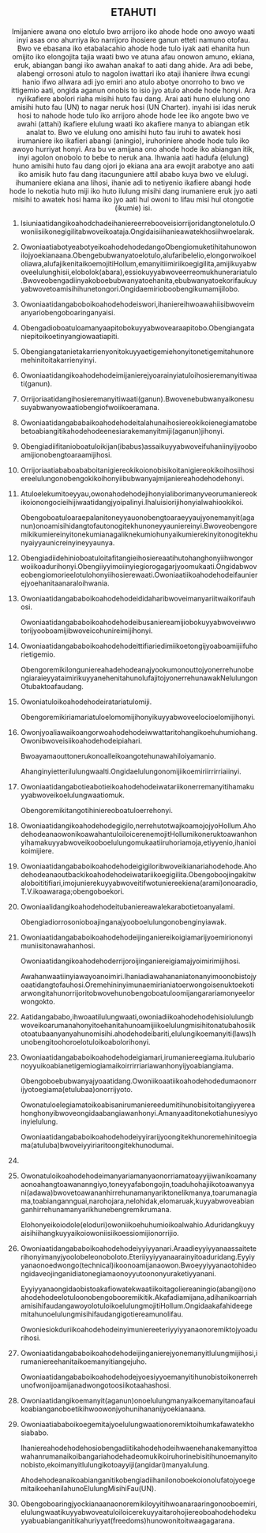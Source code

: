 <h1 align='center'></h1>
<h2 align='center'>ETAHUTI</h2>
<p align='center'>Imijaniere awana ono elotulo bwo arrijoro iko ahode hode ono awoyo
waati inyi asas ono ahurriya iko narrijoro ihosiere ganun etteti namuno
otofau.
Bwo ve ebasana iko etabalacahio ahode hode tulo iyak aati ehanita hun
omijito iko elongojita tajia waati bwo ve atuna afau onowon amuno,
ekiana, eruk, abiangan bangi iko awahan anakaf to aati dang ahide.
Ara adi bebe, alabengi orrosoni atulo to nagolon iwattari iko ataji ihaniere
ihwa ecungi hanio ifwo allwara adi jyo emiri ano atulo abotye onorroho
to bwo ve ittigemio aati, ongida aganun onobis to isio jyo atulo ahode
hode honyi.
Ara nyiikafiere abolori riaha misihi huto fau dang.
Arai aati huno elulung ono amisihi huto fau (UN) to nagar neruk hosi
(UN Charter). inyahi isi idas neruk hosi to nahode hode tulo iko arrijoro
ahode hode lee iko angote bwo ve awahi (attahi) ikafiere elulung waati
iko akafiere manya to abiangan etik analat to.
Bwo ve elulung ono amisihi huto fau iruhi to awatek hosi irumaniere iko
ikafieri abangi (aningio), iruhoriniere ahode hode tulo iko awoyo hurriyat
honyi.
Ara bu ve amijana ono ahode hode iko abiangan itik, inyi agolon onobolo
to bebe to neruk ana.
lhwania aati hadufa (elulung) huno amisihi huto fau dang ojori jo ekiana
ana ara ewojit arabotye ano aati iko amisik huto fau dang itacunguniere
attil ababo kuya bwo ve elulugi. ihumaniere ekiana ana lihosi, ihanie adi
to netiyenio ikafiere abangi hode hode lo nekotia huto miji iko huto
ilulung misihi dang irumaniere eruk jyo aati misihi to awatek hosi hama
iko jyo aati hul owoni to lifau misi hul otongotie (ikumie) isi.</p>
<ol>
  <li>
    <p>lsiuniaatidangikoahodchadeihaniereerrebooveisiorrijoridangtonelotulo.Owoniisiikonegigilitabwoveikoataja.Ongidaisiihanieawatekhosiihwoelarak.</p>
  </li>
  <li>
    <p>OwoniaatiabotyeabotyeikoahodehodedangoObengiomuketihitahunowonilojyoekianaana.Obengebubwanyatoelotulo,alufaribelelio,elongorwoikoeloliawa,alufajikenitaikoemojitiHollum,emanyitiimiriikoegigilita,amijikuyabwoveelulunghisii,elobolok(abara),essiokuyyabwoveerreomukhunerariatulo.Bwoveobengadiinyakoboebubwanyatoehanita,ebubwanyatoekorifaukuyyabwovetoamisihihunetongori.Ongidaemirioboobengikumamijilobo.</p>
  </li>
  <li>
    <p>Owoniaatidangaboboikoahodehodeiswori,ihaniereihwoawahiisibwoveimanyariobengoboaringanyaisi.</p>
  </li>
  <li>
    <p>Obengadioboatuloamanyaapitobokuyyabwovearaapitobo.Obengiangataniepitoikoetinyangiowaatiapiti.</p>
  </li>
  <li>
    <p>Obengiangatanietakarrienyonitokuyyaetigemiehonyitonetigemitahunoremehinitoitakarrienyinyi.</p>
  </li>
  <li>
    <p>Owoniaatidangikoahodehodeimijanierejyoarainyiatuloihosieremanyitiwaati(ganun).</p>
  </li>
  <li>
    <p>Orrijoriaatidangihosieremanyitiwaati(ganun).Bwovenebubwanyaikonesusuyabwanyowaatiobengiofwoiikoeramana.</p>
  </li>
  <li>
    <p>Owoniaatidangababaikoahodehodeitalahunaihosiereokikoienegiamatobebetoabiangitikahodehodeenesiarakemanyitmiji(aganun)jihonyi.</p>
  </li>
  <li>
    <p>Obengiadiifitanioboatuloikijan(ibabus)assaikuyyabwoveifuhaniinyijyooboamijionobengtoaraamijihosi.</p>
  </li>
  <li>
    <p>Orrijoriaatiababoababoitanigiereokikoionobisikoitanigiereokikoihosiihosiereelulungonobengokikoihonyiibubwanyajmijaniereahodehodehonyi.</p>
  </li>
  <li>
    <p>Atuloelekumitoeyyau,owonahodehodejihonyialiborimanyveorumaniereokikoionongocieihijiwaatidangjyoipalinyi.Ihaluisiorijihonyialwahiookikoi.</p>
    <p>Obengoboatuloaraepalanitoneyyauonobengtoaraeyyaujyonemanyit(aganun)onoamisihidangtofautonogitekhunoneyyauniereinyi.Bwoveobengoremikikumiereinyitonekumianagaliknekumiohunyaikumierekinyitonogitekhunyaiyyaunicreinyineyyaunya.</p>
  </li>
  <li>
    <p>Obengiadiidehinioboatuloitafitangieihosiereaatihutohanghonyiihwongorwoiikoadurihonyi.Obengiiyyimoiinyiegiorogagarjyoomukaati.Ongidabwoveobengiomorieelotulohonyiihosierewaati.Owoniaatiikoahodehodeifaunierejyoehanitaanaraloihwania.</p>
  </li>
  <li>
    <p>Owoniaatidangababoikoahodehodeididaharibwoveimanyariitwaikorifauhosi.</p>
    <p>Owoniaatidangababoikoahodehodeibusaniereamijiobokuyyabwoveiwwotorijyooboamijibwoveicohunireimijihonyi.</p>
  </li>
  <li>
    <p>Owoniaatidangababoikoahodehodeittifiariedimiikoetongijyoaboamijiifuhorietigemio.</p>
    <p>ObengoremikilonguniereahadehodeanajyookumonouttojyonerrehunobengiaraieyyataimirikuyyanehenitahunolufajitojyonerrehunawakNelulungonOtubaktoafaudang.</p>
  </li>
  <li>
    <p>Owoniatuloikoahodehodeiratariatulomiji.</p>
    <p>Obengoremikiriamariatuloelomomijihonyikuyyabwoveelocioelomijihonyi.</p>
  </li>
  <li>
    <p>Owonjyoaliawaikoangorwoahodehodeiwwattaritohangikoehuhumiohang.Owonibwoveisiikoahodehodeipiahari.</p>
    <p>Bwoayamaouttonerukonoalleikoangotehunawahiloiyamanio.</p>
    <p>Ahanginyietterilulungwaalti.Ongidaelulungonomijiikoemiriirrirriaiinyi.</p>
  </li>
  <li>
    <p>Owoniaatidangabotieabotieikoahodehodeiwatariikonerremanyitihamakuyyabwoveikoelulungwaatiomuk.</p>
    <p>Obengoremikitangotihiniereoboatuloerrehonyi.</p>
  </li>
  <li>
    <p>Owoniaatidangikoahodehodegigilo,nerrehutotwajkoamojojyoHollum.AhodehodeanaowonikoawahantuloiloicerenemojitHollumikoneruktoawanhonyihamakuyyabwoveikooboelulungomukaatiiruhoriamoja,etiyyenio,ihanioikoimijiere.</p>
  </li>
  <li>
    <p>Owoniaatidangababoikoahodehodeigigiloribwoveikianariahodehode.Ahodehodeanaoutbackikoahodehodeiwatariikoegigilita.Obengoboojingakitwaloboititifiari,imojunierekuyyabwoveitifwotuniereekiena(arami)onoaradio,T.V.ikoawaraga;obengoboekori.</p>
  </li>
  <li>
    <p>Owoniaalidangikoahodehodeitubaniereawalekarabotietoanyalami.</p>
    <p>Obengiadiorrosonioboajinganajyooboelulungonobenginyiawak.</p>
  </li>
  <li>
    <p>Owoniaatidangababoikoahodehodeijinganiereikoigiamarijyoemiriononyimuniisitonawahanhosi.</p>
    <p>Owoniaatidangikoahodehoderrijoroijinganiereigiamajyoimirimijihosi.</p>
    <p>Awahanwaatiinyiawayoanoimiri.Ihaniadiawahananiatonanyimoonobistojyoaatidangtofauhosi.Oremehininyimunaemirianiatoerwongoisenuktoekotiarwongitahunorrijoritobwovehunobengoboatuloomijangarariamonyeelorwongokto.</p>
  </li>
  <li>
    <p>Aatidangababo,ihwoaatilulungwaati,owoniadiikoahodehodehisiolulungbwoveikoarumanahonyitoehanitahunoamijiikoelulungmisihitonatubahosiikotoatubaanyanyahunomisihi.ahodehodeibariti,elulungikoemanyiti(laws)hunobengitoohoroelotuloikoabolorihonyi.</p>
  </li>
  <li>
    <p>Owoniaatidangababoikoahodehodeigiamari,irumaniereegiama.itulubarionoyyuikoabianetigemiogiamaikoirrirriariawanhonyijyoabiangiama.</p>
    <p>Obengoboebubwanyajyoaatidang.Owoniikoaatiikoahodehodedumaonorrijyotoegiama(etulubaa)onorrijyoto.</p>
    <p>Owonatuloelegiamatoikoabisanirumaniereedumitihunobisitoitangiyyereahonghonyibwoveongidaabangiawanhonyi.Amanyaaditonekotiahunesiyyoinyielulung.</p>
    <p>Owoniaatidangababoikoahodehodeiyyirarijyoongitekhunoremehinitoegiama(atuluba)bwoveiyyiriaritoongitekhunodumai.</p>
  </li>
  <li>
    <p></p>
  </li>
  <li>
    <p>Owonatuloikoahodehodeimanyariamanyaonorriamatoayyijiwanikoamanyaonoahangtoawananngiyo,toneyyafabongojin,toaduhohajiikotoawanyyani(adawa)bwovetoawananhirrehunamanyariktonelikmanya,toarumanagiama,toabiangannguai,narohojara,nelohidak,elomaruak,kuyyabwoveabianganhirrehunamanyarikhunebengremikrumana.</p>
    <p>Elohonyeikoiodole(eloduri)owoniikoehuhumioikoalwahio.Aduridangkuyyaisihiihangkuyyaikoiowoniisiikoessiomijionorrijio.</p>
  </li>
  <li>
    <p>Owoniaatidangababoikoahodehodeiyyiyyanari.Araadieyyiyyanaassaiteterihonyimanyjyoolobeleonoboloto.Eteriiyyiyyanaarainyitoaduridang.Eyyiyyanaonoedwongo(technical)ikoonoamijanaowon.Bwoeyyiyyanaotohideongidaveojinganidiatonegiamaonoyyutoononyuraketiyyanani.</p>
    <p>Eyyiyyanaongidaobistoakafiowatekwaatiikoitagoliereaningio(abangi)onoahodehodeelotuloonobengobooremikitik.Akafadiamijana,adihanikoarriahamisihifaudangawoyolotuloikoelulungmojitiHollum.Ongidaakafahideegemitahunoelulungmisihifaudangigotiereamunolifau.</p>
    <p>Owoniesiokduriikoahodehodeinyimuniereeteriyyiyyanaonoremiktojyoadurihosi.</p>
  </li>
  <li>
    <p>Owoniaatidangababoikoahodehodeijinganierejyonemanyitlulungmijihosi,irumaniereehanitaikoemanyitiangejuho.</p>
    <p>Owoniaatidangababoikoahodehodejyoesiyyoemanyitihunobistoikonerrehunofwonijoamijanadwongotoosiikotaahashosi.</p>
  </li>
  <li>
    <p>Owoniaatidangikoemanyit(aganun)onoelulungmanyaikoemanyitanoafauikoabianganoboetikihwoowonjyohunihananijyoekianaana.</p>
  </li>
  <li>
    <p>Owoniaatiababoikoegemitajyoelulungwaationoremiktoihumkafawatekhosiababo.</p>
    <p>Ihaniereahodehodehosiobengadiitikahodehodeihwaenehanakemanyittoawahanrumanaikoibangariahodehadeomukikoiruhorinebisitihunoemanyitonobisto,ekoimanyitlulungikotoayyiji(angidari)manyalulung.</p>
    <p>AhodehodeanaikoabianganitikobengiadiihanilonoboekoionolufatojyoegemitaikoehanilahunoElulungMisihiFau(UN).</p>
  </li>
  <li>
    <p>Obengoboaringjyockianaanaonoremikiloyyitihwoanaraaringonooboemiri,elulungwaatikuyyabwoveatuloiloicerekuyyaitarohojiereoboahodehodekuyyabuabianganitikahuriyyat(freedoms)hunowonitoitwaagagarana.</p>
  </li>
</ol>